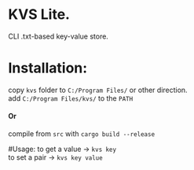 # KVS Lite.
CLI .txt-based key-value store.

# Installation:
copy `kvs` folder to `C:/Program Files/` or other direction.\
add `C:/Program Files/kvs/` to the `PATH`

#### Or
compile from `src` with `cargo build --release`

#Usage:
to get a value -> `kvs key`\
to set a pair -> `kvs key value`
